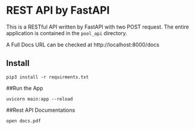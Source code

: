 # REST API by FastAPI 


This is a RESTful API written by FastAPI with two POST request. The entire application is contained in the `pool_api` directory.

A Full Docs URL can be checked  at http://localhost:8000/docs


## Install


    pip3 install -r requirments.txt

##Run the App

    uvicorn main:app --reload


##Rest API Documentations

    open docs.pdf
